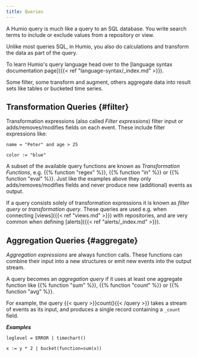 ```yaml
---
title: Queries
---
```


A Humio query is much like a query to an SQL database. You write search terms
to include or exclude values from a repository or view.

Unlike most queries SQL, in Humio, you also do calculations and transform the
data as part of the query.

To learn Humio's query language head over to the [language syntax documentation page]({{< ref "language-syntax/_index.md" >}}).

Some filter, some transform and augment, others aggregate data into
result sets like tables or bucketed time series.


## Transformation Queries {#filter}

Transformation expressions (also called _Filter expressions_) filter
input or adds/removes/modifies fields on each event.
These include filter expressions like:

```humio
name = "Peter" and age > 25
```

```humio
color := "blue"
```

A subset of the available query functions are known as _Transformation Functions_,
e.g. {{% function "regex" %}}, {{% function "in" %}} or {{% function "eval" %}}.
Just like the examples above they only adds/removes/modifies fields and never produce
new (additional) events as output.

If a query consists solely of transformation expressions it is known as
_filter query_ or _transformation query_. These queries are used e.g. when
connecting [views]({{< ref "views.md" >}}) with repositories,
and are very common when defining [alerts]({{< ref "alerts/_index.md" >}}).

## Aggregation Queries {#aggregate}

_Aggregation expressions_ are always function calls. These functions can combine
their input into a new structures or emit new events into the output stream.

A query becomes an _aggregation query_ if it uses at least one aggregate function
like {{% function "sum" %}}, {{% function "count" %}} or {{% function "avg" %}}.

For example, the query {{< query >}}count(){{< /query >}} takes a stream of events as its input,
and produces a single record containing a `_count` field.

***Examples***

```humio
loglevel = ERROR | timechart()
```

```humio
x := y * 2 | bucket(function=sum(x))
```
